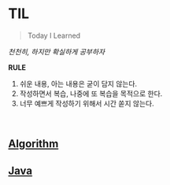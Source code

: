 # TIL
>Today I Learned

*천천히, 하지만 확실하게 공부하자*


**RULE**
1. 쉬운 내용, 아는 내용은 굳이 담지 않는다.
2. 작성하면서 복습, 나중에 또 복습을 목적으로 한다.
3. 너무 예쁘게 작성하기 위해서 시간 쏟지 않는다.

<br>


## [Algorithm]()

## [Java]()
